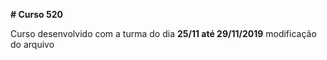 **# Curso 520**

Curso desenvolvido com a turma do dia **25/11 até 29/11/2019**
modificação  do arquivo